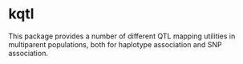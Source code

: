 kqtl
====

This package provides a number of different QTL mapping utilities in multiparent populations, both for haplotype association and SNP association.